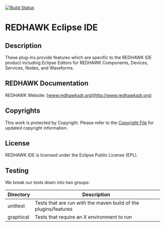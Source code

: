 [![Build Status](https://travis-ci.org/Axios-Engineering/gov.redhawk.ide.svg?branch=develop-2.0)](https://travis-ci.org/Axios-Engineering/gov.redhawk.ide)
# REDHAWK Eclipse IDE
 
## Description

These plug-ins provide features which are specific to the REDHAWK IDE product including Eclipse Editors for REDHAWK Components, Devices, Services, Nodes, and Waveforms.
 
## REDHAWK Documentation

REDHAWK Website: [www.redhawksdr.org](http://www.redhawksdr.org)

## Copyrights

This work is protected by Copyright. Please refer to the [Copyright File](COPYRIGHT) for updated copyright information.

## License

REDHAWK IDE is licensed under the Eclipse Public License (EPL).

## Testing

We break our tests down into two groups:

| Directory | Description
|-----------|------------
| unittest  | Tests that are run with the maven build of the plugins/features
| graphical | Tests that require an X environment to run

